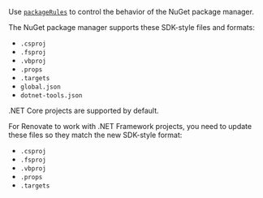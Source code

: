Use [`packageRules`](https://docs.renovatebot.com/configuration-options/#packagerules) to control the behavior of the NuGet package manager.

The NuGet package manager supports these SDK-style files and formats:

- `.csproj`
- `.fsproj`
- `.vbproj`
- `.props`
- `.targets`
- `global.json`
- `dotnet-tools.json`

.NET Core projects are supported by default.

For Renovate to work with .NET Framework projects, you need to update these files so they match the new SDK-style format:

- `.csproj`
- `.fsproj`
- `.vbproj`
- `.props`
- `.targets`
